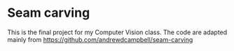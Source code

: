 # Seam carving
This is the final project for my Computer Vision class. 
The code are adapted mainly from https://github.com/andrewdcampbell/seam-carving
